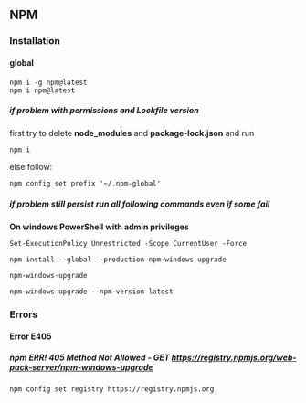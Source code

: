 ## NPM
### Installation

#### global<br>
```
npm i -g npm@latest
npm i npm@latest
```

##### if problem with permissions and Lockfile version
first try to delete **node_modules** and **package-lock.json** and run 
```
npm i
```
else follow:
```
npm config set prefix '~/.npm-global'
```

##### if problem still persist run all following commands even if some fail
<strong>On windows PowerShell with **admin** privileges</strong><br>
```
Set-ExecutionPolicy Unrestricted -Scope CurrentUser -Force
```
```
npm install --global --production npm-windows-upgrade
```
```
npm-windows-upgrade
```
```
npm-windows-upgrade --npm-version latest
```

### Errors
#### Error E405
##### npm ERR! 405 Method Not Allowed - GET https://registry.npmjs.org/web-pack-server/npm-windows-upgrade<br>
```
npm config set registry https://registry.npmjs.org
```
